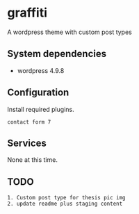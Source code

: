# graffiti
A wordpress theme with custom post types

## System dependencies

* wordpress 4.9.8

## Configuration

Install required plugins.
```
contact form 7
```

## Services

None at this time.


## TODO

```
1. Custom post type for thesis pic img
2. update readme plus staging content
```

